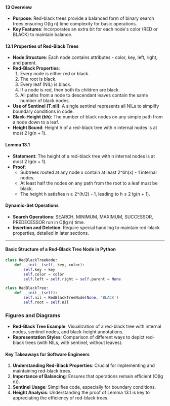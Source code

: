#### 13 Overview
- **Purpose**: Red-black trees provide a balanced form of binary search trees ensuring O(lg n) time complexity for basic operations.
- **Key Features**: Incorporates an extra bit for each node's color (RED or BLACK) to maintain balance.
#### 13.1 Properties of Red-Black Trees
- **Node Structure**: Each node contains attributes - color, key, left, right, and parent.
- **Red-Black Properties**:
  1. Every node is either red or black.
  2. The root is black.
  3. Every leaf (NIL) is black.
  4. If a node is red, then both its children are black.
  5. All paths from a node to descendant leaves contain the same number of black nodes.
- **Use of Sentinel (T.nil)**: A single sentinel represents all NILs to simplify boundary conditions in code.
- **Black-Height (bh)**: The number of black nodes on any simple path from a node down to a leaf.
- **Height Bound**: Height h of a red-black tree with n internal nodes is at most 2 lg(n + 1).
#### Lemma 13.1
- **Statement**: The height of a red-black tree with n internal nodes is at most 2 lg(n + 1).
- **Proof**:
  - Subtrees rooted at any node x contain at least 2^bh(x) - 1 internal nodes.
  - At least half the nodes on any path from the root to a leaf must be black.
  - The height h satisfies n ≥ 2^(h/2) - 1, leading to h ≤ 2 lg(n + 1).
#### Dynamic-Set Operations
- **Search Operations**: SEARCH, MINIMUM, MAXIMUM, SUCCESSOR, PREDECESSOR run in O(lg n) time.
- **Insertion and Deletion**: Require special handling to maintain red-black properties, detailed in later sections.
---
#### Basic Structure of a Red-Black Tree Node in Python
```python
class RedBlackTreeNode:
    def __init__(self, key, color):
        self.key = key
        self.color = color
        self.left = self.right = self.parent = None

class RedBlackTree:
    def __init__(self):
        self.nil = RedBlackTreeNode(None, 'BLACK')
        self.root = self.nil
```
### Figures and Diagrams
- **Red-Black Tree Example**: Visualization of a red-black tree with internal nodes, sentinel nodes, and black-height annotations.
- **Representation Styles**: Comparison of different ways to depict red-black trees (with NILs, with sentinel, without leaves).
#### Key Takeaways for Software Engineers
1. **Understanding Red-Black Properties**: Crucial for implementing and maintaining red-black trees.
2. **Importance of Balancing**: Ensures that operations remain efficient (O(lg n)).
3. **Sentinel Usage**: Simplifies code, especially for boundary conditions.
4. **Height Analysis**: Understanding the proof of Lemma 13.1 is key to appreciating the efficiency of red-black trees.